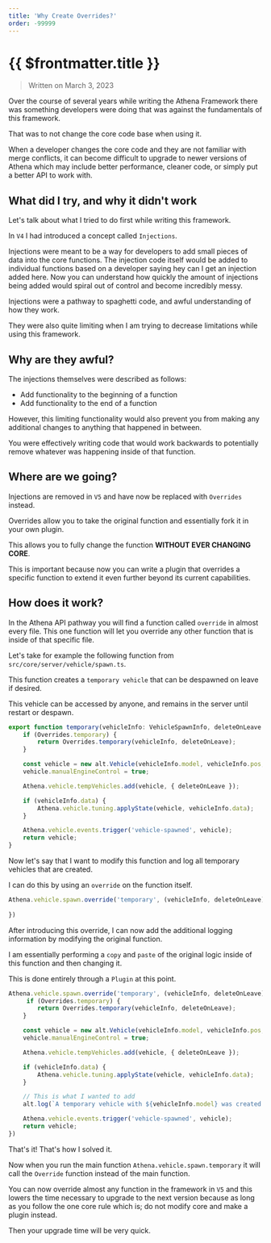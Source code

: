 ```yaml
---
title: 'Why Create Overrides?'
order: -99999
---
```


# {{ $frontmatter.title }}

> Written on March 3, 2023

Over the course of several years while writing the Athena Framework there was something developers were doing that was against the fundamentals of this framework.

That was to not change the core code base when using it.

When a developer changes the core code and they are not familiar with merge conflicts, it can become difficult to upgrade to newer versions of Athena which may include better performance, cleaner code, or simply put a better API to work with.

## What did I try, and why it didn't work

Let's talk about what I tried to do first while writing this framework.

In `V4` I had introduced a concept called `Injections`.

Injections were meant to be a way for developers to add small pieces of data into the core functions. The injection code itself would be added to individual functions based on a developer saying hey can I get an injection added here. Now you can understand how quickly the amount of injections being added would spiral out of control and become incredibly messy.

Injections were a pathway to spaghetti code, and awful understanding of how they work.

They were also quite limiting when I am trying to decrease limitations while using this framework.

## Why are they awful?

The injections themselves were described as follows:

* Add functionality to the beginning of a function
* Add functionality to the end of a function

However, this limiting functionality would also prevent you from making any additional changes to anything that happened in between.

You were effectively writing code that would work backwards to potentially remove whatever was happening inside of that function.

## Where are we going?

Injections are removed in `V5` and have now be replaced with `Overrides` instead.

Overrides allow you to take the original function and essentially fork it in your own plugin.

This allows you to fully change the function **WITHOUT EVER CHANGING CORE**.

This is important because now you can write a plugin that overrides a specific function to extend it even further beyond its current capabilities.

## How does it work?

In the Athena API pathway you will find a function called `override` in almost every file. This one function will let you override any other function that is inside of that specific file.

Let's take for example the following function from `src/core/server/vehicle/spawn.ts`.

This function creates a `temporary vehicle` that can be despawned on leave if desired.

This vehicle can be accessed by anyone, and remains in the server until restart or despawn.

```ts
export function temporary(vehicleInfo: VehicleSpawnInfo, deleteOnLeave = false): alt.Vehicle {
    if (Overrides.temporary) {
        return Overrides.temporary(vehicleInfo, deleteOnLeave);
    }

    const vehicle = new alt.Vehicle(vehicleInfo.model, vehicleInfo.pos, vehicleInfo.rot);
    vehicle.manualEngineControl = true;

    Athena.vehicle.tempVehicles.add(vehicle, { deleteOnLeave });

    if (vehicleInfo.data) {
        Athena.vehicle.tuning.applyState(vehicle, vehicleInfo.data);
    }

    Athena.vehicle.events.trigger('vehicle-spawned', vehicle);
    return vehicle;
}
```

Now let's say that I want to modify this function and log all temporary vehicles that are created.

I can do this by using an `override` on the function itself.

```ts
Athena.vehicle.spawn.override('temporary', (vehicleInfo, deleteOnLeave) => {
    
})
```

After introducing this override, I can now add the additional logging information by modifying the original function.

I am essentially performing a `copy` and `paste` of the original logic inside of this function and then changing it.

This is done entirely through a `Plugin` at this point.

```ts
Athena.vehicle.spawn.override('temporary', (vehicleInfo, deleteOnLeave) => {
     if (Overrides.temporary) {
        return Overrides.temporary(vehicleInfo, deleteOnLeave);
    }

    const vehicle = new alt.Vehicle(vehicleInfo.model, vehicleInfo.pos, vehicleInfo.rot);
    vehicle.manualEngineControl = true;

    Athena.vehicle.tempVehicles.add(vehicle, { deleteOnLeave });

    if (vehicleInfo.data) {
        Athena.vehicle.tuning.applyState(vehicle, vehicleInfo.data);
    }

    // This is what I wanted to add
    alt.log(`A temporary vehicle with ${vehicleInfo.model} was created!`);

    Athena.vehicle.events.trigger('vehicle-spawned', vehicle);
    return vehicle;
})
```

That's it! That's how I solved it.

Now when you run the main function `Athena.vehicle.spawn.temporary` it will call the `Override` function instead of the main function.

You can now override almost any function in the framework in `V5` and this lowers the time necessary to upgrade to the next version because as long as you follow the one core rule which is; do not modify core and make a plugin instead.

Then your upgrade time will be very quick.